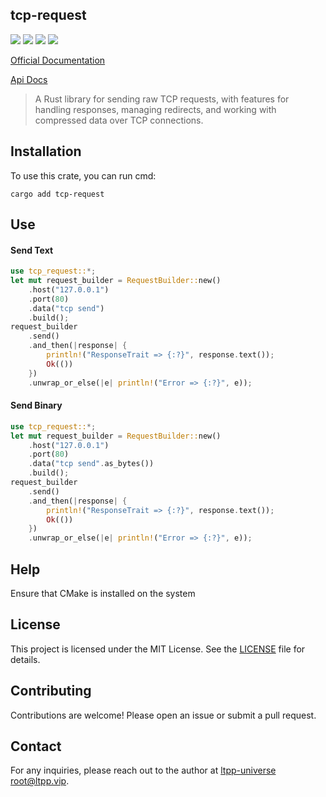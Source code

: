 ## tcp-request

[![](https://img.shields.io/crates/v/tcp-request.svg)](https://crates.io/crates/tcp-request)
[![](https://docs.rs/tcp-request/badge.svg)](https://docs.rs/tcp-request)
[![](https://img.shields.io/crates/l/tcp-request.svg)](./LICENSE)
[![](https://github.com/ltpp-universe/tcp-request/workflows/Rust/badge.svg)](https://github.com/ltpp-universe/tcp-request/actions?query=workflow:Rust)

[Official Documentation](https://docs.ltpp.vip/tcp-request/)

[Api Docs](https://docs.rs/tcp-request/latest/tcp_request/)

> A Rust library for sending raw TCP requests, with features for handling responses, managing redirects, and working with compressed data over TCP connections.

## Installation

To use this crate, you can run cmd:

```shell
cargo add tcp-request
```

## Use

#### Send Text

```rs
use tcp_request::*;
let mut request_builder = RequestBuilder::new()
    .host("127.0.0.1")
    .port(80)
    .data("tcp send")
    .build();
request_builder
    .send()
    .and_then(|response| {
        println!("ResponseTrait => {:?}", response.text());
        Ok(())
    })
    .unwrap_or_else(|e| println!("Error => {:?}", e));
```

#### Send Binary

```rs
use tcp_request::*;
let mut request_builder = RequestBuilder::new()
    .host("127.0.0.1")
    .port(80)
    .data("tcp send".as_bytes())
    .build();
request_builder
    .send()
    .and_then(|response| {
        println!("ResponseTrait => {:?}", response.text());
        Ok(())
    })
    .unwrap_or_else(|e| println!("Error => {:?}", e));
```

## Help

Ensure that CMake is installed on the system

## License

This project is licensed under the MIT License. See the [LICENSE](LICENSE) file for details.

## Contributing

Contributions are welcome! Please open an issue or submit a pull request.

## Contact

For any inquiries, please reach out to the author at [ltpp-universe <root@ltpp.vip>](mailto:root@ltpp.vip).
